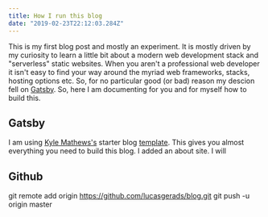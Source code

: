 ```yaml
---
title: How I run this blog
date: "2019-02-23T22:12:03.284Z"
---
```


This is my first blog post and mostly an experiment. It is mostly driven
by my curiosity to learn a little bit about a modern web development stack and "serverless"
static websites. When you aren't a professional web developer it isn't easy to find your way around
the myriad web frameworks, stacks, hosting options etc. So, for no particular good (or bad) reason my descion
fell on [Gatsby](https://www.gatsbyjs.org/). So, here I am  documenting for you and for myself how to build this.


## Gatsby 

I am using [Kyle Mathews's](https://twitter.com/kylemathews) starter blog [template](https://www.gatsbyjs.org/starters/gatsbyjs/gatsby-starter-blog/). This gives you almost everything you need to build this blog. I added
an about site. I will 


## Github

git remote add origin https://github.com/lucasgerads/blog.git
git push -u origin master